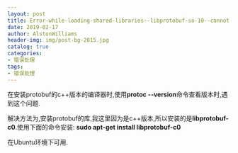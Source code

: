 ```yaml
---
layout: post
title: Error-while-loading-shared-libraries--libprotobuf-so-10--cannot-open-s
date: 2019-02-17
author: AlstonWilliams
header-img: img/post-bg-2015.jpg
catalog: true
categories:
- 错误处理
tags:
- 错误处理
---
```

在安装protobuf的c++版本的编译器时,使用**protoc --version**命令查看版本时,遇到这个问题.

解决方法为,安装protobuf的库,我这里因为是c++版本,所以安装的是**libprotobuf-c0**.使用下面的命令安装:
**sudo apt-get install libprotobuf-c0**

在Ubuntu环境下可用.
